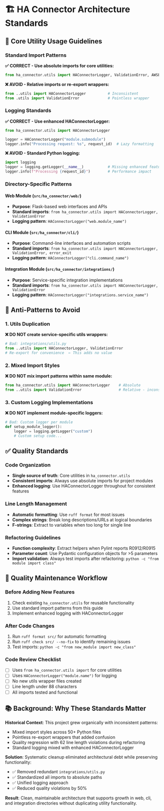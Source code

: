 # 🏗️ HA Connector Architecture Standards

## 🎯 Core Utility Usage Guidelines

### Standard Import Patterns

**✅ CORRECT - Use absolute imports for core utilities:**

```python
from ha_connector.utils import HAConnectorLogger, ValidationError, AWSError
```

**❌ AVOID - Relative imports or re-export wrappers:**

```python
from ..utils import HAConnectorLogger          # Inconsistent
from .utils import ValidationError             # Pointless wrapper
```

### Logging Standards

**✅ CORRECT - Use enhanced HAConnectorLogger:**

```python
from ha_connector.utils import HAConnectorLogger

logger = HAConnectorLogger("module.submodule")
logger.info("Processing request: %s", request_id)  # Lazy formatting
```

**❌ AVOID - Standard Python logging:**

```python
import logging
logger = logging.getLogger(__name__)           # Missing enhanced features
logger.info(f"Processing {request_id}")        # Performance impact
```

### Directory-Specific Patterns

#### Web Module (`src/ha_connector/web/`)

- **Purpose**: Flask-based web interfaces and APIs
- **Standard imports**: `from ha_connector.utils import HAConnectorLogger, ValidationError`
- **Logging pattern**: `HAConnectorLogger("web.module_name")`

#### CLI Module (`src/ha_connector/cli/`)

- **Purpose**: Command-line interfaces and automation scripts
- **Standard imports**: `from ha_connector.utils import HAConnectorLogger, ValidationError, error_exit`
- **Logging pattern**: `HAConnectorLogger("cli.command_name")`

#### Integration Module (`src/ha_connector/integrations/`)

- **Purpose**: Service-specific integration implementations
- **Standard imports**: `from ha_connector.utils import HAConnectorLogger, ValidationError`
- **Logging pattern**: `HAConnectorLogger("integrations.service_name")`

## 🚫 Anti-Patterns to Avoid

### 1. Utils Duplication

**❌ DO NOT create service-specific utils wrappers:**

```python
# Bad: integrations/utils.py
from ..utils import HAConnectorLogger, ValidationError
# Re-export for convenience  ← This adds no value
```

### 2. Mixed Import Styles

**❌ DO NOT mix import patterns within same module:**

```python
from ha_connector.utils import HAConnectorLogger    # Absolute
from ..utils import ValidationError                 # Relative - inconsistent
```

### 3. Custom Logging Implementations

**❌ DO NOT implement module-specific loggers:**

```python
# Bad: Custom logger per module
def setup_module_logger():
    logger = logging.getLogger("custom")
    # Custom setup code...
```

## ✅ Quality Standards

### Code Organization

- **Single source of truth**: Core utilities in `ha_connector.utils`
- **Consistent imports**: Always use absolute imports for project modules
- **Enhanced logging**: Use HAConnectorLogger throughout for consistent features

### Line Length Management

- **Automatic formatting**: Use `ruff format` for most issues
- **Complex strings**: Break long descriptions/URLs at logical boundaries
- **F-strings**: Extract to variables when too long for single line

### Refactoring Guidelines

- **Function complexity**: Extract helpers when Pylint reports R0912/R0915
- **Parameter count**: Use Pydantic configuration objects for >5 parameters
- **Import validation**: Always test imports after refactoring: `python -c "from module import class"`

## 🔄 Quality Maintenance Workflow

### Before Adding New Features

1. Check existing `ha_connector.utils` for reusable functionality
2. Use standard import patterns from this guide
3. Implement enhanced logging with HAConnectorLogger

### After Code Changes

1. Run `ruff format src/` for automatic formatting
2. Run `ruff check src/ --no-fix` to identify remaining issues
3. Test imports: `python -c "from new_module import new_class"`

### Code Review Checklist

- [ ] Uses `from ha_connector.utils import` for core utilities
- [ ] Uses `HAConnectorLogger("module.name")` for logging
- [ ] No new utils wrapper files created
- [ ] Line length under 88 characters
- [ ] All imports tested and functional

## 📚 Background: Why These Standards Matter

**Historical Context**: This project grew organically with inconsistent patterns:

- Mixed import styles across 50+ Python files
- Pointless re-export wrappers that added confusion
- Quality regression with 62 line length violations during refactoring
- Standard logging mixed with enhanced HAConnectorLogger

**Solution**: Systematic cleanup eliminated architectural debt while preserving functionality:

- ✅ Removed redundant `integrations/utils.py`
- ✅ Standardized all imports to absolute paths
- ✅ Unified logging approach
- ✅ Reduced quality violations by 50%

**Result**: Clean, maintainable architecture that supports growth in web, cli, and integration directories without duplicating utility functionality.
